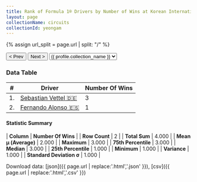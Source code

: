 ```yaml
---
title: Rank of Formula 1® Drivers by Number of Wins at Korean International Circuit
layout: page
collectionName: circuits
collectionId: yeongam
---
```


{% assign url_split = page.url | split: "/" %}
<div id="collection-navigation">
<button onclick="selector.options[selector.selectedIndex-1].value && (window.location = selector.options[selector.selectedIndex-1].value);">&lt; Prev</button>
<button onclick="selector.options[selector.selectedIndex+1].value && (window.location = selector.options[selector.selectedIndex+1].value);">Next &gt;</button>
<select id="selector" onchange="this.options[this.selectedIndex].value && (window.location = this.options[this.selectedIndex].value);">
  {% for collectionId in site.data[page.collectionName].refs %}
    {% if collectionId == page.collectionId %}
      {% assign selected = "selected" %}
    {% else %}
      {% assign selected = "" %}
    {% endif %}
    {% assign profile = site.data[page.collectionName][collectionId].profile %}
    <option value="/f1/{{ page.collectionName }}/{{ collectionId }}/{{ url_split[4] }}" {{ selected }}>{{ profile.collection_name }}</option>
  {% endfor %}
</select>
</div>

<canvas id="chart" width="400" height="180"></canvas>
<script>
var data = {
  "labels" : [
    "Sebastian Vettel",
    "Fernando Alonso"
  ],
  "datasets" : [
    {
      "label" : "Number Of Wins",
      "data" : [
        3,
        1
      ],
      "borderColor" : [
        "#1D181E",
        "#1D181E"
      ],
      "borderWidth" : 1,
      "backgroundColor" : [
        "#9C8E8D",
        "#9C8E8D"
      ]
    }
  ]
};
var options = {
  legend: {
    display: false
  },
  scales: {
    xAxes: [{
      ticks: {
        beginAtZero: true,
        maxRotation: 180,
        display: window.innerWidth > 800
      }
    }],
    yAxes: [{
      ticks: {
        beginAtZero: true
      }
    }]
  },
  onResize: function(chart, size) {
    chart.options.scales.xAxes[0].ticks.display = size.width > 800;
  }
};
var chart = new Chart("chart", {
    data: data,
    type: 'bar',
    options: options
});
</script>



### Data Table

| # | Driver | Number Of Wins |
|--|--|--|
| 1. | [Sebastian Vettel 🇩🇪](/f1/drivers/vettel) | 3 |
| 2. | [Fernando Alonso 🇪🇸](/f1/drivers/alonso) | 1 |

#### Statistic Summary

| **Column** | **Number Of Wins** |
| **Row Count** | 2 |
| **Total Sum** | 4.000 |
| **Mean μ (Average)** | 2.000 |
| **Maximum** | 3.000 |
| **75th Percentile** | 3.000 |
| **Median** | 3.000 |
| **25th Percentile** | 1.000 |
| **Minimum** | 1.000 |
| **Variance** | 1.000 |
| **Standard Deviation σ** | 1.000 |

Download data: [json]({{ page.url | replace:'.html','.json' }}), [csv]({{ page.url | replace:'.html','.csv' }})
